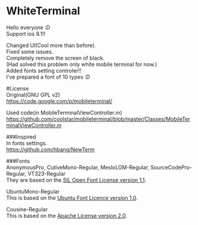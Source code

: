 WhiteTerminal
====================
  
Hello everyone :D  
Support ios 8.1!!
  
Changed UI(Cool more than before).  
Fixed some issues.  
Completely remove the screen of black.  
(Had solved this problem only white mobile terminal for now.)  
Added fonts setting controler!!  
I've prepared a font of 10 types :D  
  
#License  
Original(GNU GPL v2)  
https://code.google.com/p/mobileterminal/  
  
Used code(in MobileTerminalViewController.m)  
https://github.com/coolstar/mobileterminal/blob/master/Classes/MobileTerminalViewController.m  
  
###Inspired   
In fonts settings.  
https://github.com/hbang/NewTerm  
  
###Fonts  
AnonymousPro, CutiveMono-Regular, MesloLGM-Regular, SourceCodePro-Regular, VT323-Regular  
They are based on the [SIL Open Font License version 1.1](http://scripts.sil.org/cms/scripts/page.php?site_id=nrsi&id=OFL).

UbuntuMono-Regular  
This is based on the [Ubuntu Font Licence version 1.0](http://font.ubuntu.com/licence/).  
  
Cousine-Regular  
This is based on the [Apache License version 2.0](http://www.apache.org/licenses/).  
